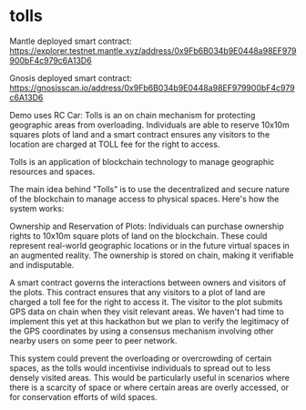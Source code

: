 # tolls

Mantle deployed smart contract: https://explorer.testnet.mantle.xyz/address/0x9Fb6B034b9E0448a98EF979900bF4c979c6A13D6

Gnosis deployed smart contract: https://gnosisscan.io/address/0x9Fb6B034b9E0448a98EF979900bF4c979c6A13D6

Demo uses RC Car: Tolls is an on chain mechanism for protecting geographic areas from overloading. Individuals are able to reserve 10x10m squares plots of land and a smart contract ensures any visitors to the location are charged at TOLL fee for the right to access.

Tolls is an application of blockchain technology to manage geographic resources and spaces.

The main idea behind "Tolls" is to use the decentralized and secure nature of the blockchain to manage access to physical spaces. Here's how the system works:

Ownership and Reservation of Plots: Individuals can purchase ownership rights to 10x10m square plots of land on the blockchain. These could represent real-world geographic locations or in the future virtual spaces in an augmented reality. The ownership is stored on chain, making it verifiable and indisputable.

A smart contract governs the interactions between owners and visitors of the plots. This contract ensures that any visitors to a plot of land are charged a toll fee for the right to access it. The visitor to the plot submits GPS data on chain when they visit relevant areas. We haven't had time to implement this yet at this hackathon but we plan to verify the legitimacy of the GPS coordinates by using a consensus mechanism involving other nearby users on some peer to peer network.

This system could prevent the overloading or overcrowding of certain spaces, as the tolls would incentivise individuals to spread out to less densely visited areas. This would be particularly useful in scenarios where there is a scarcity of space or where certain areas are overly accessed, or for conservation efforts of wild spaces.

